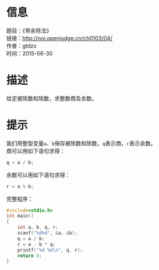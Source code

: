# 信息
题目：《带余除法》  
链接：http://noi.openjudge.cn/ch0103/04/  
作者：gtdzx  
时间：2015-06-30  
# 描述
给定被除数和除数，求整数商及余数。
# 提示
我们用整型变量```a```、```b```保存被除数和除数，```q```表示商，```r```表示余数。  
商可以用如下语句求得：
```cpp
q = a / b;
```
余数可以用如下语句求得：
```cpp
r = a % b;
```
完整程序：
```cpp
#include<stdio.h>
int main()
{
    int a, b, q, r;
    scanf("%d%d", &a, &b);
    q = a / b;
    r = a - b * q;
    printf("%d %d\n", q, r);
    return 0;
}
```
